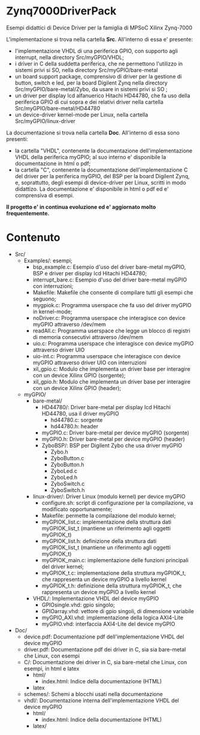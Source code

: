 # Zynq7000DriverPack
Esempi didattici di Device Driver per la famiglia di MPSoC Xilinx Zynq-7000

L'implementazione si trova nella cartella <b>Src</b>. All'interno di essa e' presente:
- l'implementazione VHDL di una periferica GPIO, con supporto agli interrupt, nella directory Src/myGPIO/VHDL;
- i driver in C della suddetta periferica, che ne permettono l'utilizzo in sistemi privi si SO, nella directory Src/myGPIO/bare-metal
- un board support package, comprensivo di driver per la gestione di button, switch e led, per la board Digilent Zynq nella
  directory Src/myGPIO/bare-metal/Zybo, da usare in sistemi privi si SO ;
- un driver per display lcd alfanuerico Hitachi HD44780, che fa uso della periferica GPIO di cui sopra e dei relativi driver
  nella cartella Src/myGPIO/bare-metal/HD44780
- un device-driver kernel-mode per Linux, nella cartella Src/myGPIO/linux-driver

La documentazione si trova nella cartella <b>Doc</b>. All'interno di essa sono presenti:
- la cartella "VHDL", contenente la documentazione dell'implementazione VHDL della periferica myGPIO; al suo interno e'
  disponibile la documentazione in html o pdf;
- la cartella "C", contenente la documentazione dell'implementazione C del driver per la periferica myGPIO, del BSP per
  la board Digilent Zynq, e, soprattutto, degli esempi di device-driver per Linux, scritti in modo didattizo. La
  documentazione e' disponibile in html o pdf ed e' comprensiva di esempi.

<b>Il progetto e' in continua evoluzione ed e' aggiornato molto frequentemente.</b>

# Contenuto 
* Src/
	* Examples/: esempi;
		* bsp_example.c: Esempio d'uso del driver bare-metal myGPIO, BSP e driver per display lcd Hitachi HD44780;
		* interrupt_bare.c: Esempio d'uso del driver bare-metal myGPIO con interruzioni;
		* Makefile: Makefile che consente di compilare tutti gli esempi che seguono;
		* mygpiok.c: Programma userspace che fa uso del driver myGPIO in kernel-mode;
		* noDriver.c: Programma userspace che interagisce con device myGPIO attraverso /dev/mem
		* readAll.c: Programma userspace che legge un blocco di registri di memoria consecutivi attraverso /dev/mem
		* uio.c: Programma userspace che interagisce con device myGPIO attraverso driver UIO
		* uio-int.c: Programma userspace che interagisce con device myGPIO attraverso driver UIO con interruzioni
		* xil_gpio.c: Modulo che implementa un driver base per interagire con un device Xilinx GPIO (sorgente);
		* xil_gpio.h: Modulo che implementa un driver base per interagire con un device Xilinx GPIO (header);
	* myGPIO/
		* bare-metal/
			* HD44780/: Driver bare-metal per display lcd Hitachi HD44780, usa il driver myGPIO
				* hd44780.c: sorgente
				* hd44780.h: header
			* myGPIO.c: Driver bare-metal per device myGPIO (sorgente)
			* myGPIO.h: Driver bare-metal per device myGPIO (header)
			* ZyboBSP/: BSP per Digilent Zybo che usa driver myGPIO
				* Zybo.h
				* ZyboButton.c
				* ZyboButton.h
				* ZyboLed.c
				* ZyboLed.h
				* ZyboSwitch.c
				* ZyboSwitch.h
		* linux-driver/: Driver Linux (modulo kernel) per device myGPIO
			* configure.sh: script di configurazione per la compilazione, va modificato opportunamente;
			* Makefile: permette la compilazione del modulo kernel;
			* myGPIOK_list.c: implementazione della struttura dati myGPIOK_list_t (mantiene un riferimento agli oggetti myGPIOK_t)
			* myGPIOK_list.h: definizione della struttura dati myGPIOK_list_t (mantiene un riferimento agli oggetti myGPIOK_t)
			* myGPIOK_main.c: implementazione delle funzioni principali del driver kernel;
			* myGPIOK_t.c: implementazione della struttura myGPIOK_t, che rappresenta un device myGPIO a livello kernel
			* myGPIOK_t.h: definizione della struttura myGPIOK_t, che rappresenta un device myGPIO a livello kernel
		* VHDL/: Implementazione VHDL del device myGPIO
			* GPIOsingle.vhd: gpio singolo;
			* GPIOarray.vhd: vettore di gpio singoli, di dimensione variabile
			* myGPIO_AXI.vhd: implementazione della logica AXI4-Lite
			* myGPIO.vhd: interfaccia AXI4-Lite del device myGPIO
* Doc/
	* device.pdf: Documentazione pdf dell'implementazione VHDL del device myGPIO
	* driver.pdf: Documentazione pdf dei driver in C, sia sia bare-metal che Linux, con esempi
	* C/: Documentazione dei driver in C, sia bare-metal che Linux, con esempi, in html e latex
		* html/
			* index.html: Indice della documentazione (HTML)
		* latex			
	* schemes/: Schemi a blocchi usati nella documentazione
	* vhdl/: Documentazione interna dell'implementazione VHDL del device myGPIO
		* html/
			* index.html: Indice della documentazione (HTML)
		* latex/
